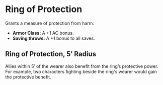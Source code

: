 # Ring of Protection

Grants a measure of protection from harm:

- **Armor Class:** A +1 AC bonus.
- **Saving throws:** A +1 bonus to all saves.

## Ring of Protection, 5’ Radius

Allies within 5’ of the wearer also benefit from the ring’s protective power. For example, two characters fighting beside the ring's wearer would gain the protective benefit.